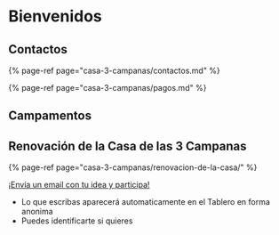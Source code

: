 # Bienvenidos

## Contactos

{% page-ref page="casa-3-campanas/contactos.md" %}

{% page-ref page="casa-3-campanas/pagos.md" %}

## Campamentos

## Renovación de la Casa de las 3 Campanas

{% page-ref page="casa-3-campanas/renovacion-de-la-casa/" %}

[¡Envía un email con tu idea y participa!](mailto:3campanas+02wavswvpksqnrk3vx6j@boards.trello.com)

* Lo que escribas aparecerá automaticamente en el Tablero en forma anonima
* Puedes identificarte si quieres

